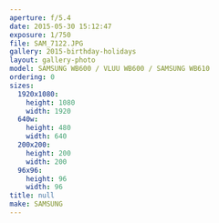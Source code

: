 ```yaml
---
aperture: f/5.4
date: 2015-05-30 15:12:47
exposure: 1/750
file: SAM_7122.JPG
gallery: 2015-birthday-holidays
layout: gallery-photo
model: SAMSUNG WB600 / VLUU WB600 / SAMSUNG WB610
ordering: 0
sizes:
  1920x1080:
    height: 1080
    width: 1920
  640w:
    height: 480
    width: 640
  200x200:
    height: 200
    width: 200
  96x96:
    height: 96
    width: 96
title: null
make: SAMSUNG
---
```

